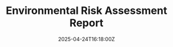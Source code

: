 ---
title: Environmental Risk Assessment Report
linkTitle: Environmental Risk Assessment Report
date: '2025-04-24T16:18:00Z'
weight: 1
description: No content
draft: false
ref: environmental-risk-assessment-report
---